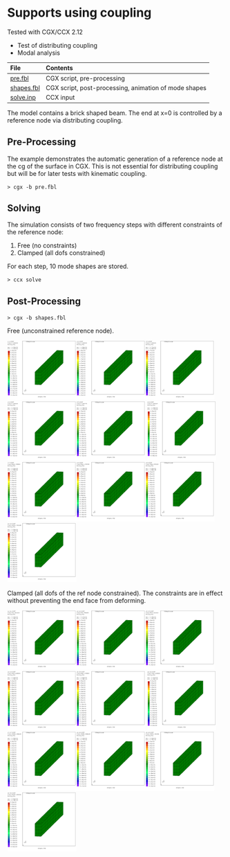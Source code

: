 # Supports using coupling
Tested with CGX/CCX 2.12

+ Test of distributing coupling
+ Modal analysis 

File                           | Contents    
 :-------------                | :-------------
 [pre.fbl](pre.fbl)            | CGX script, pre-processing
 [shapes.fbl](shapes.fbl)      | CGX script, post-processing, animation of mode shapes
 [solve.inp](solve.inp)        | CCX input

The model contains a brick shaped beam. The end at x=0 is controlled by a reference node via distributing coupling.

## Pre-Processing

The example demonstrates the automatic generation of a reference node at the cg of the surface in CGX. This is not essential for distributing coupling but will be for later tests with kinematic coupling.

```
> cgx -b pre.fbl
```

## Solving
The simulation consists of two frequency steps with different constraints of the reference node:
1. Free (no constraints)
2. Clamped (all dofs constrained)

For each step, 10 mode shapes are stored.
```
> ccx solve
```

## Post-Processing
```
> cgx -b shapes.fbl
```
Free (unconstrained reference node).

<img src="Refs/shape_1.gif" width="160"><img src="Refs/shape_2.gif" width="160"><img src="Refs/shape_3.gif" width="160"><img src="Refs/shape_4.gif" width="160"><img src="Refs/shape_5.gif" width="160">
<img src="Refs/shape_6.gif" width="160"><img src="Refs/shape_7.gif" width="160"><img src="Refs/shape_8.gif" width="160"><img src="Refs/shape_9.gif" width="160"><img src="Refs/shape_10.gif" width="160">

Clamped (all dofs of the ref node constrained). The constraints are in effect without preventing the end face from deforming.

<img src="Refs/shape_11.gif" width="160"><img src="Refs/shape_12.gif" width="160"><img src="Refs/shape_13.gif" width="160"><img src="Refs/shape_14.gif" width="160"><img src="Refs/shape_15.gif" width="160">
<img src="Refs/shape_16.gif" width="160"><img src="Refs/shape_17.gif" width="160"><img src="Refs/shape_18.gif" width="160"><img src="Refs/shape_19.gif" width="160"><img src="Refs/shape_20.gif" width="160">
